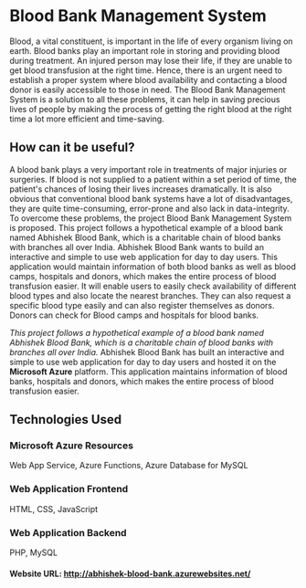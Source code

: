 # Blood Bank Management System

Blood, a vital constituent, is important in the life of every organism living on earth. Blood banks play an important role in storing and providing blood during treatment. An injured person may lose their life, if they are unable to get blood transfusion at the right time. Hence, there is an urgent need to establish a proper system where blood availability and contacting a blood donor is easily accessible to those in need. The Blood Bank Management System is a solution to all these problems, it can help in saving precious lives of people by making the process of getting the right blood at the right time a lot more efficient and time-saving.

## How can it be useful?
A blood bank plays a very important role in treatments of major injuries or surgeries. If blood is not supplied to a patient within a set period of time, the patient's chances of losing their lives increases dramatically. It is also obvious that conventional blood bank systems have a lot of disadvantages, they are quite time-consuming, error-prone and also lack in data-integrity. To overcome these problems, the project Blood Bank Management System is proposed. This project follows a hypothetical example of a blood bank named Abhishek Blood Bank, which is a charitable chain of blood banks with branches all over India. Abhishek Blood Bank wants to build an interactive and simple to use web application for day to day users. This application would maintain information of both blood banks as well as blood camps, hospitals and donors, which makes the entire process of blood transfusion easier. It will enable users to easily check availability of different blood types and also locate the nearest branches. They can also request a specific blood type easily and can also register themselves as donors. Donors can check for Blood camps and hospitals for blood banks.

*This project follows a hypothetical example of a blood bank named Abhishek Blood Bank, which is a charitable chain of blood banks with branches all over India.* 
Abhishek Blood Bank has built an interactive and simple to use web application for day to day users and hosted it on the **Microsoft Azure** platform. This application maintains information of blood banks, hospitals and donors, which makes the entire process of blood transfusion easier. 

## Technologies Used
### Microsoft Azure Resources
Web App Service, Azure Functions, Azure Database for MySQL
### Web Application Frontend
HTML, CSS, JavaScript
### Web Application Backend
PHP, MySQL
#### Website URL: http://abhishek-blood-bank.azurewebsites.net/
